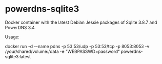 powerdns-sqlite3
================

Docker container with the latest Debian Jessie packages of Sqlite 3.8.7 and PowerDNS 3.4

Usage:

docker run -d --name pdns -p 53:53/udp -p 53:53/tcp -p 8053:8053 -v /your/shared/volume:/data -e "WEBPASSWD=password" powerdns-sqlite3:latest

